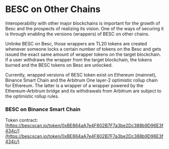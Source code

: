 # BESC on Other Chains

Interoperability with other major blockchains is important for the growth of Besc and the prospects of realizing its vision. One of the ways of securing it is through enabling the versions (wrappers) of BESC on other chains.

Unlinke BESC on Besc, those wrappers are TL20 tokens are created whenever someone locks a certain number of tokens on the Besc and gets issued the exact same amount of wrapper tokens on the target blockchain. If a user withdraws the wrapper from the target blockchain, the tokens burned and the BESC tokens on Besc are unlocked.

Currently, wrapped versions of BESC token exist on Ethereum (mainnet), Binance Smart Chain and the Arbitrum One layer-2 optimistic rollup chain for Ethereum. The latter is a wrapper of a wrapper powered by the Ethereum-Arbitrum bridge and its withdrawals from Arbitrum are subject to the optimistic rollup rules.

###

### BESC on Binance Smart Chain

Token contract: [https://bescscan.io/token/0xBE864aA7e4F802B7F7a3be2Dc388b9D96E3f434c/](https://bescscan.io/token/0xBE864aA7e4F802B7F7a3be2Dc388b9D96E3f434c/)

